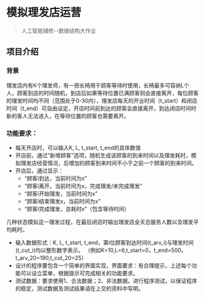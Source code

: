 # 模拟理发店运营
> 人工智能辅修--数据结构大作业

## 项目介绍
### 背景

理发店内有K个理发师，有一把长椅用于顾客等待时使用，长椅最多可容纳L个人，顾客到店的时间随机，到店后如果等待位置已满顾客则会直接离开，每位顾客的理发时间均不同（范围处于0-30内），理发店每天的开业时间（t_start）和闭店时间（t_end）可自由设定，开店时间前到达的顾客会直接离开，到达闭店时间时新的客人无法进入，在等待位置的顾客也需要离开。

### 功能要求：
- 每天开店时，可以输入K, L, t_start, t_end的具体数值
- 开店前，通过“新增顾客”选项，随机生成该顾客的到来时间以及理发耗时，模拟理发店经营情况，后增加的顾客到来时间不小于之前一个顾客的到来时间。
- 开店后，通过显示：
  - “顾客i到达，当前时间为x”
  - “顾客i离开，当前时间为x，完成理发/未完成理发”
  - “顾客i开始理发，当前时间为x”
  - “顾客i结束理发x，当前时间为x”
  - “顾客i完成理发，总耗时x”（包含等待时间）

几种状态模拟这一理发过程，在最后闭店时输出理发店全天总服务人数以及理发平均耗时。
- 输入数据形式：K, L, t_start, t_end，第i位顾客到达时间(t_arv_i)与理发时间(t_cut_i)均以整形数字表示。 （例如K=10,L=6,t_start=0，t_end=500，t_arv_20=190,t_cut_20=25） 
- 设计的程序要包含一个简单的界面实现，界面要求：有合理提示，上述每个功能可以设立菜单，根据提示可完成相关的功能要求。
- 测试数据：要求使用1、合法数据；2、非法数据。进行程序测试，以保证程序的稳定，测试数据及测试结果请在上交的资料中写明。

